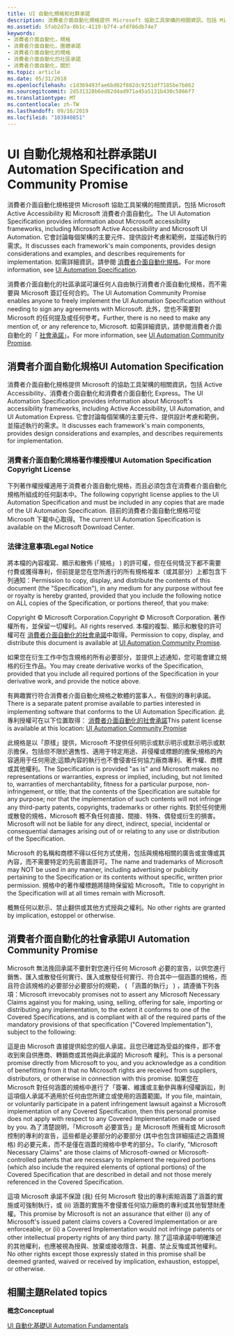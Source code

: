 ```yaml
---
title: UI 自動化規格和社群承諾
description: 消費者介面自動化規格提供 Microsoft 協助工具架構的相關資訊，包括 Microsoft Active Accessibility 和 Microsoft 消費者介面自動化。
ms.assetid: 5fab2d7a-0b1c-4119-b7f4-afdf86db74e7
keywords:
- 消費者介面自動化，規格
- 消費者介面自動化，團體承諾
- 消費者介面自動化的規格
- 消費者介面自動化的社區承諾
- 消費者介面自動化，關於
ms.topic: article
ms.date: 05/31/2018
ms.openlocfilehash: c1d369493fae6bd82f882dc9251df7185be7b862
ms.sourcegitcommit: 2d531328b6ed82d4ad971a45a5131b430c5866f7
ms.translationtype: MT
ms.contentlocale: zh-TW
ms.lasthandoff: 09/16/2019
ms.locfileid: "103840851"
---
```

# <a name="ui-automation-specification-and-community-promise"></a><span data-ttu-id="1d222-108">UI 自動化規格和社群承諾</span><span class="sxs-lookup"><span data-stu-id="1d222-108">UI Automation Specification and Community Promise</span></span>

<span data-ttu-id="1d222-109">消費者介面自動化規格提供 Microsoft 協助工具架構的相關資訊，包括 Microsoft Active Accessibility 和 Microsoft 消費者介面自動化。</span><span class="sxs-lookup"><span data-stu-id="1d222-109">The UI Automation Specification provides information about Microsoft accessibility frameworks, including Microsoft Active Accessibility and Microsoft UI Automation.</span></span> <span data-ttu-id="1d222-110">它會討論每個架構的主要元件、提供設計考慮和範例，並描述執行的需求。</span><span class="sxs-lookup"><span data-stu-id="1d222-110">It discusses each framework's main components, provides design considerations and examples, and describes requirements for implementation.</span></span> <span data-ttu-id="1d222-111">如需詳細資訊，請參閱 [消費者介面自動化規格](ui-automation-specification.md)。</span><span class="sxs-lookup"><span data-stu-id="1d222-111">For more information, see [UI Automation Specification](ui-automation-specification.md).</span></span>

<span data-ttu-id="1d222-112">消費者介面自動化的社區承諾可讓任何人自由執行消費者介面自動化規格，而不需要與 Microsoft 簽訂任何合約。</span><span class="sxs-lookup"><span data-stu-id="1d222-112">The UI Automation Community Promise enables anyone to freely implement the UI Automation Specification without needing to sign any agreements with Microsoft.</span></span> <span data-ttu-id="1d222-113">此外，您也不需要對 Microsoft 的任何提及或任何參考。</span><span class="sxs-lookup"><span data-stu-id="1d222-113">Further, there is no need to make any mention of, or any reference to, Microsoft.</span></span> <span data-ttu-id="1d222-114">如需詳細資訊，請參閱消費者介面自動化的「 [社會承諾](uiauto-specandcommunitypromise.md)」。</span><span class="sxs-lookup"><span data-stu-id="1d222-114">For more information, see [UI Automation Community Promise](uiauto-specandcommunitypromise.md).</span></span>

## <a name="ui-automation-specification"></a><span data-ttu-id="1d222-115">消費者介面自動化規格</span><span class="sxs-lookup"><span data-stu-id="1d222-115">UI Automation Specification</span></span>

<span data-ttu-id="1d222-116">消費者介面自動化規格提供 Microsoft 的協助工具架構的相關資訊，包括 Active Accessibility、消費者介面自動化和消費者介面自動化 Express。</span><span class="sxs-lookup"><span data-stu-id="1d222-116">The UI Automation Specification provides information about Microsoft's accessibility frameworks, including Active Accessibility, UI Automation, and UI Automation Express.</span></span> <span data-ttu-id="1d222-117">它會討論每個架構的主要元件、提供設計考慮和範例，並描述執行的需求。</span><span class="sxs-lookup"><span data-stu-id="1d222-117">It discusses each framework's main components, provides design considerations and examples, and describes requirements for implementation.</span></span>

### <a name="ui-automation-specification-copyright-license"></a><span data-ttu-id="1d222-118">消費者介面自動化規格著作權授權</span><span class="sxs-lookup"><span data-stu-id="1d222-118">UI Automation Specification Copyright License</span></span>

<span data-ttu-id="1d222-119">下列著作權授權適用于消費者介面自動化規格，而且必須包含在消費者介面自動化規格所組成的任何副本中。</span><span class="sxs-lookup"><span data-stu-id="1d222-119">The following copyright license applies to the UI Automation Specification and must be included in any copies that are made of the UI Automation Specification.</span></span> <span data-ttu-id="1d222-120">目前的消費者介面自動化規格可從 Microsoft 下載中心取得。</span><span class="sxs-lookup"><span data-stu-id="1d222-120">The current UI Automation Specification is available on the Microsoft Download Center.</span></span>

### <a name="legal-notice"></a><span data-ttu-id="1d222-121">法律注意事項</span><span class="sxs-lookup"><span data-stu-id="1d222-121">Legal Notice</span></span>

<span data-ttu-id="1d222-122">將本檔的內容複寫、顯示和散佈 (「規格」 ) 的許可權，但在任何情況下都不需要付費或獲得專利，但前提是您在您所進行的所有規格複本（或其部分）上都包含下列通知：</span><span class="sxs-lookup"><span data-stu-id="1d222-122">Permission to copy, display, and distribute the contents of this document (the "Specification"), in any medium for any purpose without fee or royalty is hereby granted, provided that you include the following notice on ALL copies of the Specification, or portions thereof, that you make:</span></span>

<span data-ttu-id="1d222-123">Copyright © Microsoft Corporation.</span><span class="sxs-lookup"><span data-stu-id="1d222-123">Copyright © Microsoft Corporation.</span></span> <span data-ttu-id="1d222-124">著作權所有，並保留一切權利。</span><span class="sxs-lookup"><span data-stu-id="1d222-124">All rights reserved.</span></span> <span data-ttu-id="1d222-125">本檔的複製、顯示和散發的許可權可在 [消費者介面自動化的社會承諾](uiauto-specandcommunitypromise.md)中取得。</span><span class="sxs-lookup"><span data-stu-id="1d222-125">Permission to copy, display, and distribute this document is available at [UI Automation Community Promise](uiauto-specandcommunitypromise.md).</span></span>

<span data-ttu-id="1d222-126">如果您在衍生工作中包含規格的所有必要部分，並提供上述通知，您可能會建立規格的衍生作品。</span><span class="sxs-lookup"><span data-stu-id="1d222-126">You may create derivative works of the Specification, provided that you include all required portions of the Specification in your derivative work, and provide the notice above.</span></span>

<span data-ttu-id="1d222-127">有興趣實行符合消費者介面自動化規格之軟體的當事人，有個別的專利承諾。</span><span class="sxs-lookup"><span data-stu-id="1d222-127">There is a separate patent promise available to parties interested in implementing software that conforms to the UI Automation Specification.</span></span> <span data-ttu-id="1d222-128">此專利授權可在以下位置取得： [消費者介面自動化的社會承諾](uiauto-specandcommunitypromise.md)</span><span class="sxs-lookup"><span data-stu-id="1d222-128">This patent license is available at this location: [UI Automation Community Promise](uiauto-specandcommunitypromise.md)</span></span>

<span data-ttu-id="1d222-129">此規格是以「原樣」提供，Microsoft 不提供任何明示或默示明示或默示明示或默示擔保，包括但不限於適售性、適用于特定用途、非侵權或標題的擔保;規格的內容適用于任何用途;這類內容的執行也不會侵害任何協力廠商專利、著作權、商標或其他權利。</span><span class="sxs-lookup"><span data-stu-id="1d222-129">The Specification is provided "as is" and Microsoft makes no representations or warranties, express or implied, including, but not limited to, warranties of merchantability, fitness for a particular purpose, non-infringement, or title; that the contents of the Specification are suitable for any purpose; nor that the implementation of such contents will not infringe any third-party patents, copyrights, trademarks or other rights.</span></span> <span data-ttu-id="1d222-130">對於任何使用或散發的規格，Microsoft 概不負任何直接、間接、特殊、偶發或衍生的損害。</span><span class="sxs-lookup"><span data-stu-id="1d222-130">Microsoft will not be liable for any direct, indirect, special, incidental or consequential damages arising out of or relating to any use or distribution of the Specification.</span></span>

<span data-ttu-id="1d222-131">Microsoft 的名稱和商標不得以任何方式使用，包括與規格相關的廣告或宣傳或其內容，而不需要特定的先前書面許可。</span><span class="sxs-lookup"><span data-stu-id="1d222-131">The name and trademarks of Microsoft may NOT be used in any manner, including advertising or publicity pertaining to the Specification or its contents without specific, written prior permission.</span></span> <span data-ttu-id="1d222-132">規格中的著作權標題將隨時保留給 Microsoft。</span><span class="sxs-lookup"><span data-stu-id="1d222-132">Title to copyright in the Specification will at all times remain with Microsoft.</span></span>

<span data-ttu-id="1d222-133">概無任何以默示、禁止翻供或其他方式授與之權利。</span><span class="sxs-lookup"><span data-stu-id="1d222-133">No other rights are granted by implication, estoppel or otherwise.</span></span>

## <a name="ui-automation-community-promise"></a><span data-ttu-id="1d222-134">消費者介面自動化的社會承諾</span><span class="sxs-lookup"><span data-stu-id="1d222-134">UI Automation Community Promise</span></span>

<span data-ttu-id="1d222-135">Microsoft 無法挽回承諾不要針對您進行任何 Microsoft 必要的宣告，以供您進行銷售、匯入或散發任何實行、匯入或散發任何實行、符合其中一個涵蓋的規格，而且符合該規格的必要部分必要部分的規範， ( 「涵蓋的執行」 ) ，請遵循下列各項：</span><span class="sxs-lookup"><span data-stu-id="1d222-135">Microsoft irrevocably promises not to assert any Microsoft Necessary Claims against you for making, using, selling, offering for sale, importing or distributing any implementation, to the extent it conforms to one of the Covered Specifications, and is compliant with all of the required parts of the mandatory provisions of that specification ("Covered Implementation"), subject to the following:</span></span>

<span data-ttu-id="1d222-136">這是由 Microsoft 直接提供給您的個人承諾，且您已確認為受益的條件，即不會收到來自供應商、轉銷商或其他與此承諾的 Microsoft 權利。</span><span class="sxs-lookup"><span data-stu-id="1d222-136">This is a personal promise directly from Microsoft to you, and you acknowledge as a condition of benefitting from it that no Microsoft rights are received from suppliers, distributors, or otherwise in connection with this promise.</span></span> <span data-ttu-id="1d222-137">如果您在 Microsoft 對任何涵蓋的規格中進行了「簽署、維護或主動參與專利侵權訴訟，則這項個人承諾不適用於任何由您所建立或使用的涵蓋範圍。</span><span class="sxs-lookup"><span data-stu-id="1d222-137">If you file, maintain, or voluntarily participate in a patent infringement lawsuit against a Microsoft implementation of any Covered Specification, then this personal promise does not apply with respect to any Covered Implementation made or used by you.</span></span> <span data-ttu-id="1d222-138">為了清楚說明，「Microsoft 必要宣告」是 Microsoft 所擁有或 Microsoft 控制的專利的宣告，這些都是必要部分的必要部分 (其中也包含詳細描述之涵蓋規格) 的必要元素，而不是僅在涵蓋的規格中參考的部分。</span><span class="sxs-lookup"><span data-stu-id="1d222-138">To clarify, "Microsoft Necessary Claims" are those claims of Microsoft-owned or Microsoft-controlled patents that are necessary to implement the required portions (which also include the required elements of optional portions) of the Covered Specification that are described in detail and not those merely referenced in the Covered Specification.</span></span>

<span data-ttu-id="1d222-139">這項 Microsoft 承諾不保證 (我) 任何 Microsoft 發出的專利索賠涵蓋了涵蓋的實施或可強制執行，或 (ii) 涵蓋的實施不會侵害任何協力廠商的專利或其他智慧財產權。</span><span class="sxs-lookup"><span data-stu-id="1d222-139">This promise by Microsoft is not an assurance that either (i) any of Microsoft's issued patent claims covers a Covered Implementation or are enforceable, or (ii) a Covered Implementation would not infringe patents or other intellectual property rights of any third party.</span></span> <span data-ttu-id="1d222-140">除了這項承諾中明確陳述的其他權利，也應被視為授與、放棄或接收隱含、耗盡、禁止反悔或其他權利。</span><span class="sxs-lookup"><span data-stu-id="1d222-140">No other rights except those expressly stated in this promise shall be deemed granted, waived or received by implication, exhaustion, estoppel, or otherwise.</span></span>

## <a name="related-topics"></a><span data-ttu-id="1d222-141">相關主題</span><span class="sxs-lookup"><span data-stu-id="1d222-141">Related topics</span></span>

<dl> <dt>

<span data-ttu-id="1d222-142">**概念**</span><span class="sxs-lookup"><span data-stu-id="1d222-142">**Conceptual**</span></span>
</dt> <dt>

[<span data-ttu-id="1d222-143">UI 自動化基礎</span><span class="sxs-lookup"><span data-stu-id="1d222-143">UI Automation Fundamentals</span></span>](entry-uiautocore-overview.md)
</dt> </dl>

 

 




